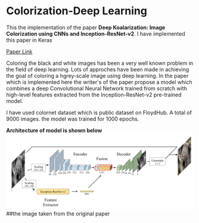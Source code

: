 # Colorization-Deep Learning
This the implementation of the paper **Deep Koalarization: Image Colorization using CNNs and Inception-ResNet-v2**. I have implemented this paper in Keras

[Paper Link](https://arxiv.org/abs/1712.03400)

Coloring the black and white images has been a very well known problem in the field of deep learning. Lots of approches have been made in achieving the goal of coloring a hgrey-scale image using deep learning. In the paper which is implemented here the writer's of the paper propose a model which combines a deep Convolutional Neural Network trained from scratch with high-level features extracted from the Inception-ResNet-v2 pre-trained model.

I have used colornet dataset which is public dataset on FloydHub. A total of 9000 images. the model was trained for 1000 epochs.

**Architecture of model is shown below**
![model](model_color.png)
##the image taken from the original paper

